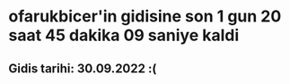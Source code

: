# ofarukbicer'in gidisine son 1 gun 20 saat 45 dakika 09 saniye kaldi

## Gidis tarihi: 30.09.2022 :(